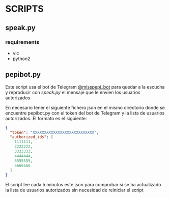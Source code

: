 # SCRIPTS

## speak.py

### requirements

- vlc
- python2

## pepibot.py

Este script usa el bot de Telegram [@misspepi_bot](http://telegram.me/misspepi_bot) para quedar a la escucha y reproducir con *speak.py* el mensaje que le envíen los usuarios autorizados

En necesario tener el siguiente fichero json en el mismo directorio donde se encuentre pepibot.py con el token del bot de Telegram y la lista de usuarios autorizados. El formato es el siguiente:

```json
{
  "token": "XXXXXXXXXXXXXXXXXXXXXXXXXXX",
  "authorized_ids": [
    1111111,
    2222222,
    3333333,
    4444444,
    5555555,
    6666666
  ]
}
```

El script lee cada 5 minutos este json para comprobar si se ha actualizado la lista de usuarios autorizados sin necesidad de reiniciar el script
